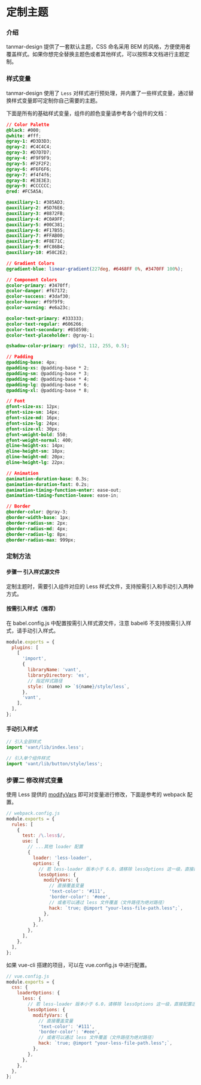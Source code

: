 # 定制主题

### 介绍

tanmar-design 提供了一套默认主题，CSS 命名采用 BEM 的风格，方便使用者覆盖样式。如果你想完全替换主题色或者其他样式，可以按照本文档进行主题定制。

### 样式变量

tanmar-design 使用了 `Less` 对样式进行预处理，并内置了一些样式变量，通过替换样式变量即可定制你自己需要的主题。

下面是所有的基础样式变量，组件的颜色变量请参考各个组件的文档：

```CSS
// Color Palette
@black: #000;
@white: #fff;
@gray-1: #D3D3D3;
@gray-2: #C4C4C4;
@gray-3: #D7D7D7;
@gray-4: #F9F9F9;
@gray-5: #F2F2F2;
@gray-6: #F6F6F6;
@gray-7: #f4f4f6;
@gray-8: #E3E3E3;
@gray-9: #CCCCCC;
@red: #FC5A5A;

@auxiliary-1: #385AD3;
@auxiliary-2: #5D76E6;
@auxiliary-3: #8872FB;
@auxiliary-4: #C0A9FF;
@auxiliary-5: #00C381;
@auxiliary-6: #F17B55;
@auxiliary-7: #FFAB00;
@auxiliary-8: #F8E71C;
@auxiliary-9: #FC86B4;
@auxiliary-10: #58C2E2;

// Gradient Colors
@gradient-blue: linear-gradient(227deg, #6468FF 0%, #3470FF 100%);

// Component Colors
@color-primary: #3470ff;
@color-danger: #f67172;
@color-success: #3daf30;
@color-hover: #f9f9f9;
@color-warning: #e6a23c;

@color-text-primary: #333333;
@color-text-regular: #606266;
@color-text-secondary: #858598;
@color-text-placeholder: @gray-1;

@shadow-color-primary: rgb(52, 112, 255, 0.5);

// Padding
@padding-base: 4px;
@padding-xs: @padding-base * 2;
@padding-sm: @padding-base * 3;
@padding-md: @padding-base * 4;
@padding-lg: @padding-base * 6;
@padding-xl: @padding-base * 8;

// Font
@font-size-xs: 12px;
@font-size-sm: 14px;
@font-size-md: 16px;
@font-size-lg: 24px;
@font-size-xl: 30px;
@font-weight-bold: 550;
@font-weight-normal: 400;
@line-height-xs: 14px;
@line-height-sm: 18px;
@line-height-md: 20px;
@line-height-lg: 22px;

// Animation
@animation-duration-base: 0.3s;
@animation-duration-fast: 0.2s;
@animation-timing-function-enter: ease-out;
@animation-timing-function-leave: ease-in;

// Border
@border-color: @gray-3;
@border-width-base: 1px;
@border-radius-sm: 2px;
@border-radius-md: 4px;
@border-radius-lg: 8px;
@border-radius-max: 999px;
```

### 定制方法

#### 步骤一 引入样式源文件

定制主题时，需要引入组件对应的 Less 样式文件，支持按需引入和手动引入两种方式。

#### 按需引入样式（推荐）

在 babel.config.js 中配置按需引入样式源文件，注意 babel6 不支持按需引入样式，请手动引入样式。

```js
module.exports = {
  plugins: [
    [
      'import',
      {
        libraryName: 'vant',
        libraryDirectory: 'es',
        // 指定样式路径
        style: (name) => `${name}/style/less`,
      },
      'vant',
    ],
  ],
};
```

#### 手动引入样式

```js
// 引入全部样式
import 'vant/lib/index.less';

// 引入单个组件样式
import 'vant/lib/button/style/less';
```

### 步骤二 修改样式变量

使用 Less 提供的 [modifyVars](https://lesscss.org/usage/#using-less-in-the-browser-modify-variables) 即可对变量进行修改，下面是参考的 webpack 配置。

```js
// webpack.config.js
module.exports = {
  rules: [
    {
      test: /\.less$/,
      use: [
        // ...其他 loader 配置
        {
          loader: 'less-loader',
          options: {
            // 若 less-loader 版本小于 6.0，请移除 lessOptions 这一级，直接配置选项。
            lessOptions: {
              modifyVars: {
                // 直接覆盖变量
                'text-color': '#111',
                'border-color': '#eee',
                // 或者可以通过 less 文件覆盖（文件路径为绝对路径）
                hack: `true; @import "your-less-file-path.less";`,
              },
            },
          },
        },
      ],
    },
  ],
};
```

如果 vue-cli 搭建的项目，可以在 vue.config.js 中进行配置。

```js
// vue.config.js
module.exports = {
  css: {
    loaderOptions: {
      less: {
        // 若 less-loader 版本小于 6.0，请移除 lessOptions 这一级，直接配置选项。
        lessOptions: {
          modifyVars: {
            // 直接覆盖变量
            'text-color': '#111',
            'border-color': '#eee',
            // 或者可以通过 less 文件覆盖（文件路径为绝对路径）
            hack: `true; @import "your-less-file-path.less";`,
          },
        },
      },
    },
  },
};
```